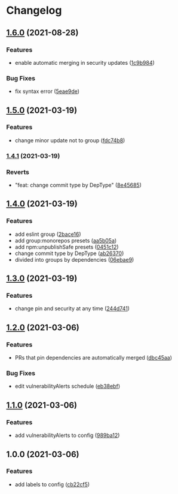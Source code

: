 # Changelog

## [1.6.0](https://www.github.com/mnao305/renovate-config/compare/v1.5.0...v1.6.0) (2021-08-28)


### Features

* enable automatic merging in security updates ([1c9b984](https://www.github.com/mnao305/renovate-config/commit/1c9b9840031fb850c5174214556a52ca7fefdf6c))


### Bug Fixes

* fix syntax error ([5eae9de](https://www.github.com/mnao305/renovate-config/commit/5eae9de22906fe75269ec2c67d17f01ea991f9c1))

## [1.5.0](https://www.github.com/mnao305/renovate-config/compare/v1.4.1...v1.5.0) (2021-03-19)


### Features

* change minor update not to group ([fdc74b8](https://www.github.com/mnao305/renovate-config/commit/fdc74b8ab0831f040c00384b9e9daa465089bfa7))

### [1.4.1](https://www.github.com/mnao305/renovate-config/compare/v1.4.0...v1.4.1) (2021-03-19)


### Reverts

* "feat: change commit type by DepType" ([8e45685](https://www.github.com/mnao305/renovate-config/commit/8e4568502332de44b24bc0c8b16ee61d421c10d1))

## [1.4.0](https://www.github.com/mnao305/renovate-config/compare/v1.3.0...v1.4.0) (2021-03-19)


### Features

* add eslint group ([2bace16](https://www.github.com/mnao305/renovate-config/commit/2bace16df8105903d6c3185c335ce62351a5ea86))
* add group:monorepos presets ([aa5b05a](https://www.github.com/mnao305/renovate-config/commit/aa5b05ad35997a1ab39a489085bc48d0ca714891))
* add npm:unpublishSafe presets ([0451c12](https://www.github.com/mnao305/renovate-config/commit/0451c12e691c4f42bd07c0a8959ba0a622c3789e))
* change commit type by DepType ([ab26370](https://www.github.com/mnao305/renovate-config/commit/ab263705fdcb7526c853aa1a348b8aedd22e41cb))
* divided into groups by dependencies ([06ebae9](https://www.github.com/mnao305/renovate-config/commit/06ebae9721e59cdd34a3a2cd6caa2310e07e0849))

## [1.3.0](https://www.github.com/mnao305/renovate-config/compare/v1.2.0...v1.3.0) (2021-03-19)


### Features

* change pin and security at any time ([244d741](https://www.github.com/mnao305/renovate-config/commit/244d7412b2ef6e44e7650a16ff1f301ccce00d6c))

## [1.2.0](https://www.github.com/mnao305/renovate-config/compare/v1.1.0...v1.2.0) (2021-03-06)


### Features

* PRs that pin dependencies are automatically merged ([dbc45aa](https://www.github.com/mnao305/renovate-config/commit/dbc45aaad66967d260c294b38d3a9834130d4b52))


### Bug Fixes

* edit vulnerabilityAlerts schedule ([eb38ebf](https://www.github.com/mnao305/renovate-config/commit/eb38ebf4bbdd303e5fbe71502cfdcb7474c1f678))

## [1.1.0](https://www.github.com/mnao305/renovate-config/compare/v1.0.0...v1.1.0) (2021-03-06)


### Features

* add vulnerabilityAlerts to config ([989ba12](https://www.github.com/mnao305/renovate-config/commit/989ba128d237516df3ccff52b4d9cb7297292df3))

## 1.0.0 (2021-03-06)


### Features

* add labels to config ([cb22cf5](https://www.github.com/mnao305/renovate-config/commit/cb22cf504362f6fcaac63ef5636edc91ccfe6914))
